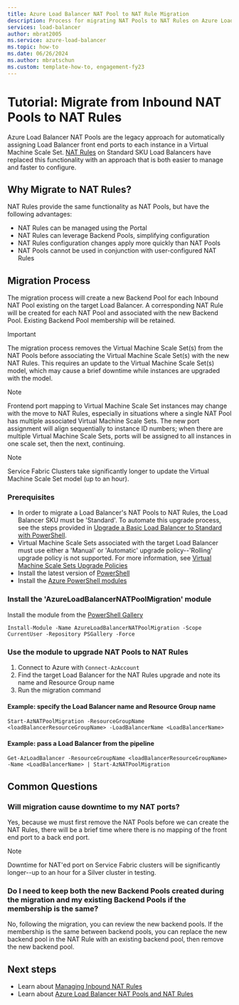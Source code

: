 ```yaml
---
title: Azure Load Balancer NAT Pool to NAT Rule Migration
description: Process for migrating NAT Pools to NAT Rules on Azure Load Balancer.
services: load-balancer
author: mbrat2005
ms.service: azure-load-balancer
ms.topic: how-to
ms.date: 06/26/2024
ms.author: mbratschun
ms.custom: template-how-to, engagement-fy23
---
```


# Tutorial: Migrate from Inbound NAT Pools to NAT Rules

Azure Load Balancer NAT Pools are the legacy approach for automatically assigning Load Balancer front end ports to each instance in a Virtual Machine Scale Set. [NAT Rules](inbound-nat-rules.md) on Standard SKU Load Balancers have replaced this functionality with an approach that is both easier to manage and faster to configure. 

## Why Migrate to NAT Rules?

NAT Rules provide the same functionality as NAT Pools, but have the following advantages:
* NAT Rules can be managed using the Portal
* NAT Rules can leverage Backend Pools, simplifying configuration
* NAT Rules configuration changes apply more quickly than NAT Pools
* NAT Pools cannot be used in conjunction with user-configured NAT Rules

## Migration Process

The migration process will create a new Backend Pool for each Inbound NAT Pool existing on the target Load Balancer. A corresponding NAT Rule will be created for each NAT Pool and associated with the new Backend Pool. Existing Backend Pool membership will be retained. 

> [!IMPORTANT]
> The migration process removes the Virtual Machine Scale Set(s) from the NAT Pools before associating the Virtual Machine Scale Set(s) with the new NAT Rules. This requires an update to the Virtual Machine Scale Set(s) model, which may cause a brief downtime while instances are upgraded with the model.

> [!NOTE]
> Frontend port mapping to Virtual Machine Scale Set instances may change with the move to NAT Rules, especially in situations where a single NAT Pool has multiple associated Virtual Machine Scale Sets. The new port assignment will align sequentially to instance ID numbers; when there are multiple Virtual Machine Scale Sets, ports will be assigned to all instances in one scale set, then the next, continuing. 

> [!NOTE]
> Service Fabric Clusters take significantly longer to update the Virtual Machine Scale Set model (up to an hour). 

### Prerequisites 

* In order to migrate a Load Balancer's NAT Pools to NAT Rules, the Load Balancer SKU must be 'Standard'. To automate this upgrade process, see the steps provided in [Upgrade a Basic Load Balancer to Standard with PowerShell](upgrade-basic-standard-with-powershell.md).
* Virtual Machine Scale Sets associated with the target Load Balancer must use either a 'Manual' or 'Automatic' upgrade policy--'Rolling' upgrade policy is not supported. For more information, see [Virtual Machine Scale Sets Upgrade Policies](../virtual-machine-scale-sets/virtual-machine-scale-sets-upgrade-policy.md)
* Install the latest version of [PowerShell](/powershell/scripting/install/installing-powershell)
* Install the [Azure PowerShell modules](/powershell/azure/install-azure-powershell)

### Install the 'AzureLoadBalancerNATPoolMigration' module

Install the module from the [PowerShell Gallery](https://www.powershellgallery.com/packages/AzureLoadBalancerNATPoolMigration)

```azurepowershell
Install-Module -Name AzureLoadBalancerNATPoolMigration -Scope CurrentUser -Repository PSGallery -Force
```

### Use the module to upgrade NAT Pools to NAT Rules

1. Connect to Azure with `Connect-AzAccount`
1. Find the target Load Balancer for the NAT Rules upgrade and note its name and Resource Group name
1. Run the migration command

#### Example: specify the Load Balancer name and Resource Group name
   ```azurepowershell
   Start-AzNATPoolMigration -ResourceGroupName <loadBalancerResourceGroupName> -LoadBalancerName <LoadBalancerName>
   ```

#### Example: pass a Load Balancer from the pipeline
   ```azurepowershell
   Get-AzLoadBalancer -ResourceGroupName <loadBalancerResourceGroupName> -Name <LoadBalancerName> | Start-AzNATPoolMigration
   ```

## Common Questions

### Will migration cause downtime to my NAT ports?

Yes, because we must first remove the NAT Pools before we can create the NAT Rules, there will be a brief time where there is no mapping of the front end port to a back end port.

> [!NOTE]
> Downtime for NAT'ed port on Service Fabric clusters will be significantly longer--up to an hour for a Silver cluster in testing. 

### Do I need to keep both the new Backend Pools created during the migration and my existing Backend Pools if the membership is the same?

No, following the migration, you can review the new backend pools. If the membership is the same between backend pools, you can replace the new backend pool in the NAT Rule with an existing backend pool, then remove the new backend pool. 

## Next steps

- Learn about [Managing Inbound NAT Rules](./manage-inbound-nat-rules.md)
- Learn about [Azure Load Balancer NAT Pools and NAT Rules](https://azure.microsoft.com/blog/manage-port-forwarding-for-backend-pool-with-azure-load-balancer/)
